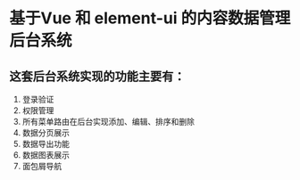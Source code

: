 # 基于Vue 和 element-ui 的内容数据管理后台系统
## 这套后台系统实现的功能主要有：
1. 登录验证
2. 权限管理
3. 所有菜单路由在后台实现添加、编辑、排序和删除
4. 数据分页展示
5. 数据导出功能
6. 数据图表展示
7. 面包屑导航
